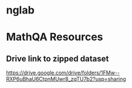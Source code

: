 # nglab

# MathQA Resources

## Drive link to zipped dataset
https://drive.google.com/drive/folders/1FMw--RXP6uBhaU6CtpnMUwr8_zqTU7b2?usp=sharing